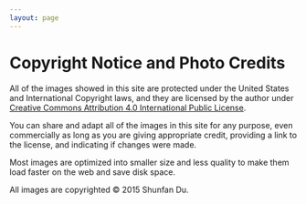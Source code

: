 ```yaml
---
layout: page
---
```


# Copyright Notice and Photo Credits

All of the images showed in this site are protected under the United States and International Copyright laws, and they are licensed by the author under [Creative Commons Attribution 4.0 International Public License](http://creativecommons.org/licenses/by/4.0/).

You can share and adapt all of the images in this site for any purpose, even commercially as long as you are giving appropriate credit, providing a link to the license, and indicating if changes were made.

Most images are optimized into smaller size and less quality to make them load faster on the web and save disk space.

All images are copyrighted © 2015 Shunfan Du.
